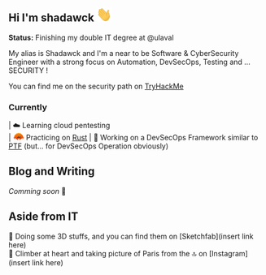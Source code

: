 ## Hi I'm shadawck <img src="wavehand.gif" alt="wave" width="30"/>

<p align="justify">
<b>Status:</b> Finishing my double IT degree at @ulaval
</p>
My alias is Shadawck and I'm a near to be Software & CyberSecurity Engineer with a strong focus on Automation, DevSecOps, Testing and ... SECURITY !

You can find me on the security path on [TryHackMe](insert-tryhackme-here)

### Currently 
|  ☁️ Learning cloud pentesting \
|  <img src="rust.png" alt="rust" width="22"/> Practicing on [Rust](https://www.rust-lang.org/)
|  🚧 Working on a DevSecOps Framework similar to [PTF](https://github.com/trustedsec/ptf) (but... for DevSecOps Operation obviously)


## Blog and Writing

*Comming soon* 🚀


## Aside from IT
🧊  Doing some 3D stuffs, and you can find them on [Sketchfab](insert link here) \
📸 Climber at heart and taking picture of Paris from the 🔝 on [Instagram](insert link here)


